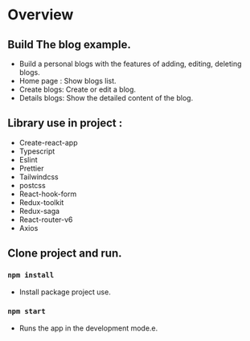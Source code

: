 # Overview

## Build The blog example.

* Build a personal blogs with the features of adding, editing, deleting blogs.
* Home page : Show blogs list.
* Create blogs: Create or edit a blog.
* Details blogs: Show the detailed content of the blog.

## Library use in project :

- Create-react-app
- Typescript
- Eslint
- Prettier
- Tailwindcss
- postcss
- React-hook-form
- Redux-toolkit
- Redux-saga
- React-router-v6
- Axios

## Clone project and run.

### `npm install`

- Install package project use.

### `npm start`

- Runs the app in the development mode.e.



